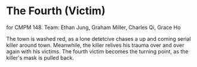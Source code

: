 # The Fourth (Victim)
for CMPM 148. Team: Ethan Jung, Graham Miller, Charles Qi, Grace Ho

The town is washed red, as a lone detetcive chases a up and coming serial killer around town. Meanwhile, the killer relives his trauma over and over again with his victims. The fourth victim becomes the turning point, as the killer's mask is pulled back.
